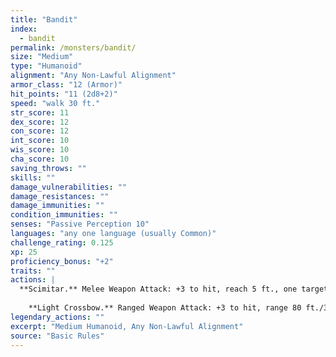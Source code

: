 ```yaml
---
title: "Bandit"
index:
  - bandit
permalink: /monsters/bandit/
size: "Medium"
type: "Humanoid"
alignment: "Any Non-Lawful Alignment"
armor_class: "12 (Armor)"
hit_points: "11 (2d8+2)"
speed: "walk 30 ft."
str_score: 11
dex_score: 12
con_score: 12
int_score: 10
wis_score: 10
cha_score: 10
saving_throws: ""
skills: ""
damage_vulnerabilities: ""
damage_resistances: ""
damage_immunities: ""
condition_immunities: ""
senses: "Passive Perception 10"
languages: "any one language (usually Common)"
challenge_rating: 0.125
xp: 25
proficiency_bonus: "+2"
traits: ""
actions: |
  **Scimitar.** Melee Weapon Attack: +3 to hit, reach 5 ft., one target. Hit: 4 (1d6 + 1) slashing damage.
    
    **Light Crossbow.** Ranged Weapon Attack: +3 to hit, range 80 ft./320 ft., one target. Hit: 5 (1d8 + 1) piercing damage.  
legendary_actions: ""
excerpt: "Medium Humanoid, Any Non-Lawful Alignment"
source: "Basic Rules"
---
```

